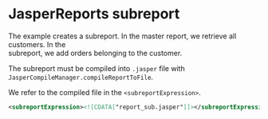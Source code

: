 # JasperReports subreport

The example creates a subreport. In the master report, we retrieve all customers. In the  
subreport, we add orders belonging to the customer.  

The subreport must be compiled into `.jasper` file with `JasperCompileManager.compileReportToFile`.  

We refer to the compiled file in the `<subreportExpression>`.  

```xml
<subreportExpression><![CDATA["report_sub.jasper"]]></subreportExpression>
```
